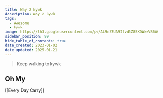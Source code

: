 ```yaml
---
title: Way 2 kywk
description: Way 2 kywk
tags:
  - Awesome
  - kywk
image: https://lh3.googleusercontent.com/pw/AL9nZEUA9Ifvd5Z8SXDWkeVB6AC4MPGwnXaL6kBXNPoXwOQQ2jOcZ1Jw_0p8TKK8C3ZX0e67_FOY15eDrm7aaXSQJcKtoUzC80SAQEHsaBy6qS2AqNNs5VUFNXBKm439y_1wkvmDl-PnL8ReojnIumNlEvOXBg=w800-no?authuser=0
sidebar_position: 99
hide_table_of_contents: true
date_created: 2023-01-02
date_updated: 2025-01-21
---
```


> Keep walking to kywk

## Oh My

[[Every Day Carry]]

<!--
00 LifeHack
    02 Obsidian
    04 Notion
10 Taiwan
40 Outdoor
    42 Mountaineer
    44 Runner
50 Photography
70 LifeStyle
    72 Reading
    74 Movie
80 Equipment

-->

